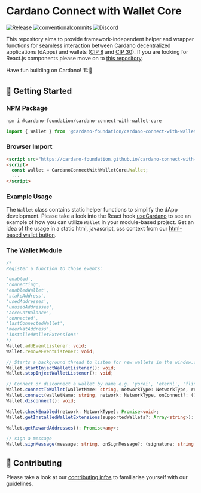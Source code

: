 # Cardano Connect with Wallet Core

<p align="left">
<img alt="Release" src="https://img.shields.io/github/actions/workflow/status/cardano-foundation/cardano-connect-with-wallet/release.yml?label=Release&style=for-the-badge" />
<a href="https://conventionalcommits.org"><img alt="conventionalcommits" src="https://img.shields.io/badge/Conventional%20Commits-1.0.0-%23FE5196?logo=conventionalcommits&style=for-the-badge" /></a>
<a href="https://discord.gg/4WVNHgQ7bP"><img alt="Discord" src="https://img.shields.io/discord/1022471509173882950?style=for-the-badge"></a>
</p>

This repository aims to provide framework-independent helper and wrapper functions for seamless interaction between Cardano decentralized applications (dApps) and wallets ([CIP 8](https://cips.cardano.org/cip/CIP-0008) and [CIP 30](https://cips.cardano.org/cip/CIP-0030)). If you are looking for React.js components please move on to [this repository](https://github.com/cardano-foundation/cardano-connect-with-wallet/tree/main/react).

Have fun building on Cardano! 🏗🎉

## 🚀 Getting Started

### NPM Package

```zsh
npm i @cardano-foundation/cardano-connect-with-wallet-core
```

```ts
import { Wallet } from '@cardano-foundation/cardano-connect-with-wallet-core';
```

### Browser Import

```html
<script src="https://cardano-foundation.github.io/cardano-connect-with-wallet/bundle-latest/index.js"></script>
<script>
  const wallet = CardanoConnectWithWalletCore.Wallet;
  ...
</script>
```

### Example Usage

The `Wallet` class contains static helper functions to simplify the dApp development. Please take a look into the React hook [useCardano](../react/src/hooks/useCardano.ts) to see an example of how you can utilize `Wallet` in your module-based project. Get an idea of the usage in a static html, javascript, css context from our [html-based wallet button](../html/cardano-connect.js).

### The Wallet Module

```ts
/*
Register a function to those events:

'enabled',
'connecting',
'enabledWallet',
'stakeAddress',
'usedAddresses',
'unusedAddresses',
'accountBalance',
'connected',
'lastConnectedWallet',
'meerkatAddress',
'installedWalletExtensions'
*/
Wallet.addEventListener: void;
Wallet.removeEventListener: void;

// Starts a background thread to listen for new wallets in the window.cardano object
Wallet.startInjectWalletListener(): void;
Wallet.stopInjectWalletListener(): void;

// Connect or disconnect a wallet by name e.g. 'yoroi', 'eternl', 'flint', etc.
Wallet.connectToWallet(walletName: string, networkType: NetworkType, retries?: number, retryIntervalInMs?: number): Promise<void>;
Wallet.connect(walletName: string, network: NetworkType, onConnect?: () => void | undefined, onError?: (code: Error) => void): Promise<void>;
Wallet.disconnect(): void;

Wallet.checkEnabled(network: NetworkType): Promise<void>;
Wallet.getInstalledWalletExtensions(supportedWallets?: Array<string>): Array<string>;

Wallet.getRewardAddresses(): Promise<any>;

// sign a message
Wallet.signMessage(message: string, onSignMessage?: (signature: string, key: string | undefined) => void, onSignError?: (error: Error) => void, limitNetwork?: NetworkType): Promise<void>;
```

## 💪 Contributing

Please take a look at our [contributing infos](../CONTRIBUTING.md) to familiarise yourself with our guidelines.

